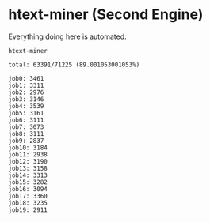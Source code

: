 # htext-miner (Second Engine)

Everything doing here is automated.

```
htext-miner

total: 63391/71225 (89.001053001053%)

job0: 3461
job1: 3311
job2: 2976
job3: 3146
job4: 3539
job5: 3161
job6: 3111
job7: 3073
job8: 3111
job9: 2837
job10: 3184
job11: 2938
job12: 3190
job13: 3158
job14: 3313
job15: 3282
job16: 3094
job17: 3360
job18: 3235
job19: 2911
```